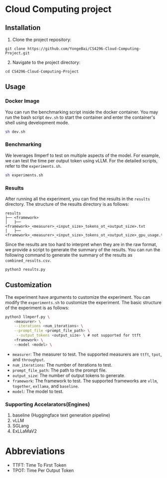 # Cloud Computing project
## Installation

1. Clone the project repository:

```git clone https://github.com/YongeBai/CS4296-Cloud-Computing-Project.git```

2. Navigate to the project directory:

```cd CS4296-Cloud-Computing-Project```

## Usage

### Docker Image

You can run the benchmarking script inside the docker container. You may run the bash script `dev.sh` to start the container and enter the container's shell using development mode.

```bash
sh dev.sh
```

### Benchmarking

We leverages llmperf to test on multiple aspects of the model. For example, we can test the time per output token using vLLM. For the detailed scripts, refer to the `experiments.sh`.

```bash
sh experiments.sh
```

### Results
After running all the experiment, you can find the results in the `results` directory. The structure of the results directory is as follows:
```
results
├── <framework>
│   ├── <framework>_<measurer>_<input_size>_tokens_ot_<output_size>.txt
│   ├── <framework>_<measurer>_<input_size>_tokens_ot_<output_size>_gpu_usage.txt
```

Since the results are too hard to interpret when they are in the raw format, we provide a script to generate the summary of the results. You can run the following command to generate the summary of the results as `combined_results.csv`.

```bash
python3 results.py
```

## Customization
The experiment have arguments to customize the experiment. You can modify the `experiments.sh` to customize the experiment. The basic structure of the experiment is as follows:

```bash
python3 llmperf.py \
    <measurer> \
    --iterations <num_iterations> \
    --prompt_file <prompt_file_path> \
     --output_tokens <output_size> \ # not supported for ttft
    <framework> \
    --model <model> \

```


- `measurer`: The measurer to test. The supported measurers are `ttft`, `tpot`, and `throughput`.
- `num_iterations`: The number of iterations to test.
- `prompt_file_path`: The path to the prompt file.
- `output_size`: The number of output tokens to generate.
- `framework`: The framework to test. The supported frameworks are `vllm`, `together`, `exllama`, and `baseline`.
- `model`: The model to test.




### Supporting Accelarators(Engines)
1. baseline (Huggingface text generation pipeline)
2. vLLM
3. SGLang
4. ExLLaMaV2

# Abbreviations

- TTFT: Time To First Token
- TPOT: Time Per Output Token